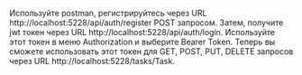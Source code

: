 Используйте postman, регистрируйтесь через URL http://localhost:5228/api/auth/register POST запросом. Затем, получите jwt токен через URL http://localhost:5228/api/auth/login.
Используйте этот токен в меню Authorization и выберите Bearer Token.
Теперь вы сможете использовать этот токен для GET, POST, PUT, DELETE запросов через URL http://localhost:5228/tasks/Task.
